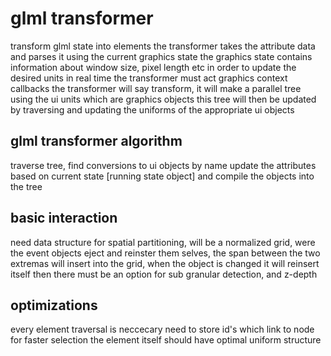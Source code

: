 # glml transformer
 transform glml state into elements
 the transformer takes the attribute data and parses it using the current graphics state
 the graphics state contains information about window size, pixel length etc
 in order to update the desired units in real time the transformer must act graphics context callbacks
 the transformer will say transform, it will make a parallel tree using the ui units which are graphics objects
 this tree will then be updated by traversing and updating the uniforms of the appropriate ui objects
## glml transformer algorithm
 traverse tree, find conversions to ui objects by name
 update the attributes based on current state [running state object]
 and compile the objects into the tree
## basic interaction
 need data structure for spatial partitioning, will be a normalized grid, were the event objects eject and reinster them selves, the span between the two extremas will insert into the grid, when the object is changed it will reinsert itself
 then there must be an option for sub granular detection, and z-depth
 ## optimizations
  every element traversal is neccecary
  need to store id's which link to node for faster selection
  the element itself should have optimal uniform structure
  